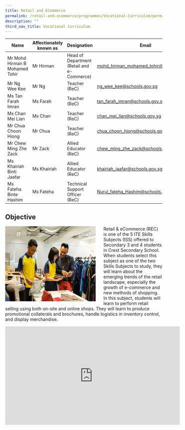 ```yaml
---
title: Retail and ECommerce
permalink: /retail-and-ecommerce/programmes/Vocational-Curriculum/permalink
description: ""
third_nav_title: Vocational Curriculum
---
```

| Name | Affectionately<br>known as | Designation | Email |
|---|---|---|---|
| Mr Mohd Hirman B Mohamed Tohir | Mr Hirman | Head of Department (Retail and e-Commerce) | mohd_hirman_mohamed_tohir@schools.gov.sg |
| Mr Ng Wee Kee | Mr Ng | Teacher (ReC) | ng_wee_kee@schools.gov.sg |
| Ms Tan Farah Imran | Ms Farah | Teacher (ReC) | tan_farah_imran@schools.gov.sg |
| Ms Chan Mei Lian | Ms Chan | Teacher (ReC) | chan_mei_lian@schools.gov.sg |
| Mr Chua Choon Hiong | Mr Chua | Teacher (ReC) | chua_choon_hiong@schools.gov.sg |
| Mr Chew Ming Zhe Zack | Mr Zack | Allied Educator (ReC) | chew_ming_zhe_zack@schools.gov.sg |
| Ms Khairiah Binti Jaafar | Ms Khairiah | Allied Educator (ReC) | khairiah_jaafar@schools.gov.sg |
| Ms Fateha Binte Hashim | Ms Fateha | Technical Support Officer (ReC) | Nurul_fateha_Hashim@schools.gov.sg |

Objective
---------
<img src="/images/retail.jpg" style="width:290px;height:240px;margin-right:25px;" align = "left">Retail & eCommerce (REC) is one of the 5 ITE Skills Subjects (ISS) offered to Secondary 3 and 4 students in Crest Secondary School.  When students select this subject as one of the two Skills Subjects to study, they will learn about the emerging trends of the retail landscape, especially the growth of e-commerce and new methods of shopping. In this subject, students will learn to perform retail selling using both on-site and online shops. They will learn to produce promotional collaterals and brochures, handle logistics in inventory control, and display merchandise.

<iframe width="560" height="315" src="https://www.youtube.com/embed/MIIX9Q-0Iqw" title="YouTube video player" frameborder="0" allow="accelerometer; autoplay; clipboard-write; encrypted-media; gyroscope; picture-in-picture" allowfullscreen></iframe>

